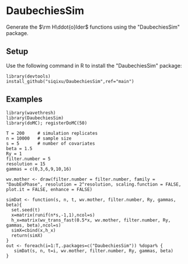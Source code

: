 # DaubechiesSim
Generate the $\rm H\ddot{o}lder$ functions using the "DaubechiesSim" package.

## Setup
Use the following command in R to install the "DaubechiesSim" package:
```
library(devtools)
install_github("siqixu/DaubechiesSim",ref="main") 
```
## Examples
```
library(wavethresh)
library(DaubechiesSim)
library(doMC); registerDoMC(50)

T = 200     # simulation replicates
n = 10000   # sample size
s = 5       # number of covariates 
beta = 1.5
Ry = 1
filter.number = 5
resolution = 15
gammas = c(0,3,6,9,10,16)

wv.mother <- draw(filter.number = filter.number, family = "DaubExPhase", resolution = 2^resolution, scaling.function = FALSE, plot.it = FALSE, enhance = FALSE)

simDat <- function(s, n, t, wv.mother, filter.number, Ry, gammas, beta){
  set.seed(t)  
  x=matrix(runif(n*s,-1,1),ncol=s) 
  h_x=matrix(wv_trans_fast(0.5*x, wv.mother, filter.number, Ry, gammas, beta),ncol=s)
  simX=cbind(x,h_x)
  return(simX)
}
out <- foreach(i=1:T,.packages=c("DaubechiesSim")) %dopar% {
   simDat(s, n, t=i, wv.mother, filter.number, Ry, gammas, beta)
}
```
